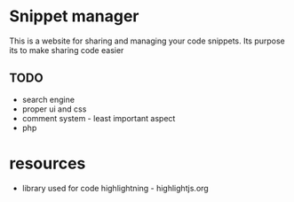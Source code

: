 # Snippet manager
This is a website for sharing and managing your code snippets.
Its purpose its to make sharing code easier

## TODO
* search engine
* proper ui and css
* comment system - least important aspect
* php

# resources
* library used for code highlightning - highlightjs.org
